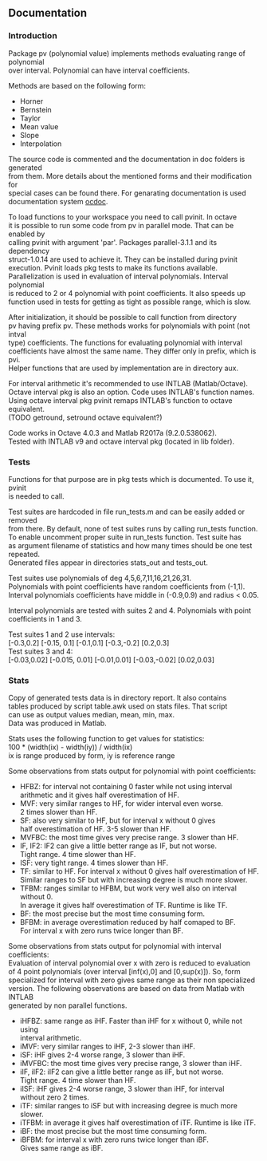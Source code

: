 ## Documentation

### Introduction
Package pv (polynomial value) implements methods evaluating range of polynomial  
over interval. Polynomial can have interval coefficients.
  
Methods are based on the following form:  
* Horner  
* Bernstein  
* Taylor  
* Mean value  
* Slope  
* Interpolation  
  
The source code is commented and the documentation in doc folders is generated  
from them. More details about the mentioned forms and their modification for  
special cases can be found there. For genarating documentation is used  
documentation system [ocdoc](http://kam.mff.cuni.cz/~horacek/projekty/ocdoc/).
  
To load functions to your workspace you need to call pvinit. In octave  
it is possible to run some code from pv in parallel mode. That can be enabled by  
calling pvinit with argument 'par'. Packages parallel-3.1.1 and its dependency  
struct-1.0.14 are used to achieve it. They can be installed during pvinit  
execution. Pvinit loads pkg tests to make its functions available.  
Parallelization is used in evaluation of interval polynomials. Interval polynomial  
is reduced to 2 or 4 polynomial with point coefficients. It also speeds up  
function used in tests for getting as tight as possible range, which is slow.  
  
After initialization, it should be possible to call function from directory  
pv having prefix pv. These methods works for polynomials with point (not intval  
type) coefficients. The functions for evaluating polynomial with interval  
coefficients have almost the same name. They differ only in prefix, which is pvi.  
Helper functions that are used by implementation are in directory aux.
  
For interval arithmetic it's recommended to use INTLAB (Matlab/Octave).  
Octave interval pkg is also an option. Code uses INTLAB's function names.  
Using octave interval pkg pvinit remaps INTLAB's function to octave equivalent.  
(TODO getround, setround octave equivalent?)
  
Code works in Octave 4.0.3 and Matlab R2017a (9.2.0.538062).  
Tested with INTLAB v9 and octave interval pkg (located in lib folder).

### Tests
Functions for that purpose are in pkg tests which is documented. To use it, pvinit  
is needed to call.

Test suites are hardcoded in file run\_tests.m and can be easily added or removed  
from there. By default, none of test suites runs by calling run\_tests function.  
To enable uncomment proper suite in run\_tests function. Test suite has  
as argument filename of statistics and how many times  should be one test repeated.  
Generated files appear in directories stats\_out and tests\_out.  

Test suites use polynomials of deg 4,5,6,7,11,16,21,26,31.  
Polynomials with point coefficients have random coefficients from (-1,1).  
Interval polynomials coefficients have middle in (-0.9,0.9) and radius < 0.05.  

Interval polynomials are tested with suites 2 and 4. Polynomials with point  
coefficients in 1 and 3.

Test suites 1 and 2 use intervals:  
\[-0.3,0.2] \[-0.15, 0.1] \[-0.1,0.1] \[-0.3,-0.2] \[0.2,0.3]  
Test suites 3 and 4:  
\[-0.03,0.02] \[-0.015, 0.01] \[-0.01,0.01] \[-0.03,-0.02] \[0.02,0.03]  

### Stats
Copy of generated tests data is in directory report. It also contains  
tables produced by script table.awk used on stats files. That script  
can use as output values median, mean, min, max.  
Data was produced in Matlab.  

Stats uses the following function to get values for statistics:  
100 * (width(ix) - width(iy)) / width(ix)  
ix is range produced by form, iy is reference range  

Some observations from stats output for polynomial with point coefficients:  
* HFBZ: for interval not containing 0 faster while not using interval  
  arithmetic and it gives half overestimation of HF.  
* MVF: very similar ranges to HF, for wider interval even worse.  
  2 times slower than HF.  
* SF: also very similar to HF, but for interval x without 0 gives  
  half overestimation of HF. 3-5 slower than HF.  
* MVFBC: the most time gives very precise range. 3 slower than HF.  
* IF, IF2: IF2 can give a little better range as IF, but not worse.  
  Tight range. 4 time slower than HF.  
* ISF: very tight range. 4 times slower than HF.  
* TF: similar to HF. For interval x without 0 gives half overestimation of HF.  
  Similar ranges to SF but with increasing degree is much more slower.  
* TFBM: ranges similar to HFBM, but work very well also on interval without 0.  
  In average it gives half overestimation of TF. Runtime is like TF.  
* BF: the most precise but the most time consuming form.  
* BFBM: in average overestimation reduced by half comaped to BF.  
  For interval x with zero runs twice longer than BF.  

Some observations from stats output for polynomial with interval coefficients:  
Evaluation of interval polynomial over x with zero is reduced to evaluation  
of 4 point polynomials (over interval [inf(x),0] and [0,sup(x)]). So, form  
specialized for interval with zero gives same range as their non specialized  
version.  The following observations are based on data from Matlab with INTLAB  
generated by non parallel functions.  
* iHFBZ: same range as iHF. Faster than iHF for x without 0, while not using  
  interval arithmetic.  
* iMVF: very similar ranges to iHF, 2-3 slower than iHF.  
* iSF: iHF gives 2-4 worse range, 3 slower than iHF.  
* iMVFBC: the most time gives very precise range, 3 slower than iHF.  
* iIF, iIF2: iIF2 can give a little better range as iIF, but not worse.  
  Tight range. 4 time slower than HF.  
* iISF: iHF gives 2-4 worse range, 3 slower than iHF, for interval  
  without zero 2 times.  
* iTF: similar ranges to iSF but with increasing degree is much more slower.  
* iTFBM: in average it gives half overestimation of iTF. Runtime is like iTF.  
* iBF: the most precise but the most time consuming form.  
* iBFBM: for interval x with zero runs twice longer than iBF.  
  Gives same range as iBF.

